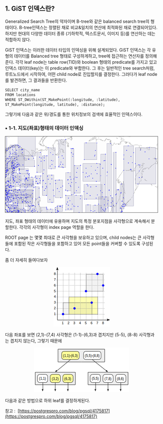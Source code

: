 ## 1\. GiST 인덱스란?

Generalized Search Tree의 약자이며 B-tree와 같은 balanced search tree의 형태이다. B-tree인덱스는 정렬된 채로 비교&일치의 연산에 최적화된 채로 연결되어있다. 하지만 현대의 다양한 데이터 종류 (기하학적, 텍스트문서, 이미지 등)를 연산하는 데는 적합하지 않다.

GiST 인덱스는 이러한 데이터 타입의 인덱싱을 위해 설계되었다. GiST 인덱스는 각 유형의 데이터를 Balanced tree 형태로 구성하게하고, tree에 접근하는 연산자를 정의해 준다. 각각 leaf node는 table row(TID)와 boolean 형태의 predicate를 가지고 있고 인덱스 데이터(key)는 이 predicate와 부합한다. 그 후는 일반적인 tree search처럼, 루트노드에서 시작하여, 어떤 child node로 진입할지를 결정한다. 그러다가 leaf node를 발견하면, 그 결과들을 반환한다.

```
SELECT city_name
FROM locations
WHERE ST_DWithin(ST_MakePoint(:longitude, :latitude), ST_MakePoint(longitude, latitude), :distance);
```

그렇기에 다음과 같은 위/경도를 통한 위치정보의 검색에 효율적인 인덱스이다.

### ▪ 1-1. 지도(좌표)형태의 데이터 인덱싱

<p align="center"><img src="/img/gist.png"/></p>

지도, 좌표 형태의 데이터에 유용하며 지도의 특정 분포지점을 사각형으로 계속해서 분할한다. 각각의 사각형이 index page 역할을 한다.

ROOT page 는 몇몇 최대로 큰 사각형을 보유하고 있으며, child nodes는 큰 사각형들에 포함된 작은 사각형들을 포함하고 있어 모든 point들을 커버할 수 있도록 구성된다.

좀 더 자세히 들여다보자

<p align="center"><img src="/img/gist2.png"/></p>

다음 좌표를 보면 (2,1)-(7,4) 사각형은 (1-1)-(6,3)과 겹치지만 (5-5), (8-8) 사각형과는 겹치지 않는다, 그렇기 때문에 

<p align="center"><img src="/img/gist3.png"/></p>

다음과 같은 방법으로 하위 leaf를 결정하게된다.

참고 :  [https://postgrespro.com/blog/pgsql/4175817](https://postgrespro.com/blog/pgsql/4175817)